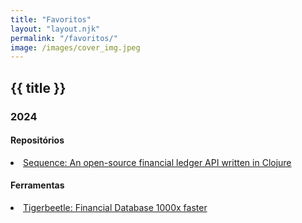 ```yaml
---
title: "Favoritos"
layout: "layout.njk"
permalink: "/favoritos/"
image: /images/cover_img.jpeg
---
```

<h2 class="main-title">{{ title }}</h2>

<h3>2024</h3>
<h4>Repositórios</h4>
<li>
    <a href="https://github.com/hoophq/sequence" target="_blank">
      <i class="fa-brands fa-github"></i> Sequence: An open-source financial ledger API written in Clojure
    </a>
</li>

<h4>Ferramentas</h4>
<li>
    <a href="https://tigerbeetle.com/" target="_blank">
      <i class="fa-solid fa-toolbox"></i> Tigerbeetle: Financial Database 1000x faster
    </a>
</li>
<!--
<h4>Blog Posts</h4>
<li>
    <a href="" target="_blank">
      <i class="fa-brands"></i>
    </a>
</li>
<h4>Artigos</h4>
<li>
    <a href="" target="_blank">
      <i class="fa-brands"></i>
    </a>
</li>
<h4>Videos</h4>
<li>
    <a href="" target="_blank">
      <i class="fa-brands"></i>
    </a>
</li>
<h4>Talks</h4>
<li>
    <a href="" target="_blank">
      <i class="fa-brands"></i>
    </a>
</li>
-->
<!--
<li>
    <a href="" target="_blank">
      <i class="fa-brands"></i>
    </a>
</li>
-->
